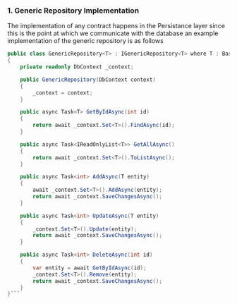 ### 1. **Generic Repository Implementation**

The implementation of any contract happens in the Persistance layer since this is the point at which we communicate with the database
an example implementation of the generic repository is as follows

```csharp
public class GenericRepository<T> : IGenericRepository<T> where T : BaseEntity
{
    private readonly DbContext _context;

    public GenericRepository(DbContext context)
    {
        _context = context;
    }

    public async Task<T> GetByIdAsync(int id)
    {
        return await _context.Set<T>().FindAsync(id);
    }

    public async Task<IReadOnlyList<T>> GetAllAsync()
    {
        return await _context.Set<T>().ToListAsync();
    }

    public async Task<int> AddAsync(T entity)
    {
        await _context.Set<T>().AddAsync(entity);
        return await _context.SaveChangesAsync();
    }

    public async Task<int> UpdateAsync(T entity)
    {
        _context.Set<T>().Update(entity);
        return await _context.SaveChangesAsync();
    }

    public async Task<int> DeleteAsync(int id)
    {
        var entity = await GetByIdAsync(id);
        _context.Set<T>().Remove(entity);
        return await _context.SaveChangesAsync();
    }
}```